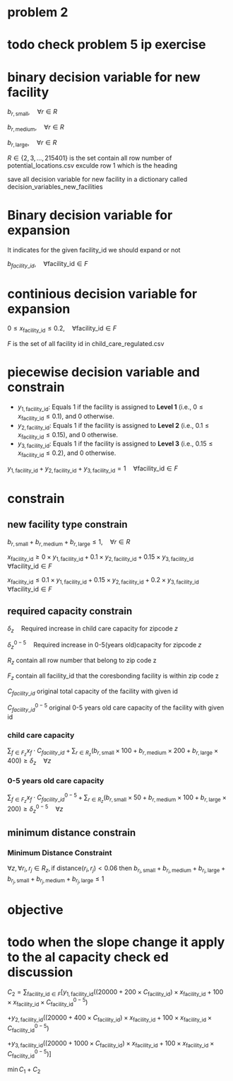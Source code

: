 # problem 2
# todo check problem 5 ip exercise 
# binary decision variable for new facility

$` b_{r, \text{small}}, \quad \forall r \in R`$

$` b_{r, \text{medium}}, \quad \forall r \in R`$

$` b_{r, \text{large}} , \quad \forall r \in R`$

$`R \in\{2,3,\dots ,215401\} \text{ is the set contain all row number of potential\_locations.csv exculde row 1 which is the heading}`$

save all decision variable for new facility in a dictionary called
decision_variables_new_facilities

# Binary decision variable for expansion 

It indicates for the given facility_id we should expand or not

$`b_{facility\_id}, \quad \forall \text{facility\_id} \in F`$
# continious decision variable for expansion

$`0 \leq x_{\text{facility\_id}} \leq 0.2, \quad \forall \text{facility\_id} \in F`$

$`F \text{ is the set of all facility id in child\_care\_regulated.csv }`$

# piecewise decision variable and constrain
- $` y_{1,\text{facility\_id}} `$: Equals 1 if the facility is assigned to **Level 1** (i.e., $` 0 \leq x_{\text{facility\_id}} \leq 0.1 `$), and 0 otherwise.
- $` y_{2,\text{facility\_id}} `$: Equals 1 if the facility is assigned to **Level 2** (i.e., $` 0.1 \leq x_{\text{facility\_id}} \leq 0.15 `$), and 0 otherwise.
- $` y_{3,\text{facility\_id}} `$: Equals 1 if the facility is assigned to **Level 3** (i.e., $` 0.15 \leq x_{\text{facility\_id}} \leq 0.2 `$), and 0 otherwise.

$`y_{1,\text{facility\_id}} + y_{2,\text{facility\_id}} + y_{3,\text{facility\_id}} = 1 \quad \forall \text{facility\_id} \in F`$



# constrain 
## new facility type constrain 
$`b_{r, \text{small}} + b_{r, \text{medium}} + b_{r, \text{large}} \leq 1, \quad \forall r \in R`$

$`x_{\text{facility\_id}} \geq 0 \times y_{1,\text{facility\_id}} + 0.1 \times y_{2,\text{facility\_id}} + 0.15 \times y_{3,\text{facility\_id}} \quad \forall \text{facility\_id} \in F`$

$`x_{\text{facility\_id}} \leq 0.1 \times y_{1,\text{facility\_id}} + 0.15 \times y_{2,\text{facility\_id}} + 0.2 \times y_{3,\text{facility\_id}} \quad \forall \text{facility\_id} \in F`$

## required capacity constrain
$`\delta_z \quad \text{Required increase in child care capacity for zipcode $z$}`$

$`\delta_z^{0-5} \quad \text{Required increase in 0-5(years old)capacity for zipcode $z$}`$

$`R_z \text{ contain all row number that belong to zip code z}`$

$`F_z \text{ contain all facility\_id that the coresbonding facility is within zip code z}`$

$`C_{facility\_id} \text{ original total capacity of the facility with given id}`$

$`C^{0-5}_{facility\_id} \text{ original 0-5 years old care capacity of the facility with given id}`$
### child care capacity 
$`\sum_{f \in F_z} x_f \cdot C_{facility\_id} + \sum_{r \in R_z} (b_{r, \text{small}}\times 100 + b_{r, \text{medium}} \times 200 + b_{r, \text{large}}\times 400) \geq \delta_z \quad \forall z`$

### 0-5 years old care capacity
$`\sum_{f \in F_z} x_f \cdot C^{0-5}_{facility\_id} + \sum_{r \in R_z} (b_{r, \text{small}}\times 50 + b_{r, \text{medium}} \times 100 + b_{r, \text{large}}\times 200) \geq \delta_z^{0-5} \quad \forall z`$





## minimum distance constrain
### Minimum Distance Constraint
$`\forall z, \forall r_i, r_j \in R_z, \text{if } \text{distance}(r_i, r_j) < 0.06 \text{ then } b_{r_i, \text{small}} + b_{r_i, \text{medium}} + b_{r_i, \text{large}} + b_{r_j, \text{small}} + b_{r_j, \text{medium}} + b_{r_j, \text{large}} \leq 1`$

# objective

# todo when the slope change it apply to the al capacity check ed discussion 
$`C_2 = \sum_{\text{facility\_id} \in F} \left[ y_{1,\text{facility\_id}} \left( (20000 + 200 \times C_{\text{facility\_id}}) \times x_{\text{facility\_id}} + 100 \times x_{\text{facility\_id}} \times C^{0-5}_{\text{facility\_id}} \right) \right.`$

$` + y_{2,\text{facility\_id}} \left( (20000 + 400 \times C_{\text{facility\_id}}) \times x_{\text{facility\_id}} + 100 \times x_{\text{facility\_id}} \times C^{0-5}_{\text{facility\_id}} \right) `$

$`+ y_{3,\text{facility\_id}} \left( (20000 + 1000 \times C_{\text{facility\_id}}) \times x_{\text{facility\_id}} + 100 \times x_{\text{facility\_id}} \times C^{0-5}_{\text{facility\_id}} \right) ]`$

$`\min C_1+C_{2}`$
